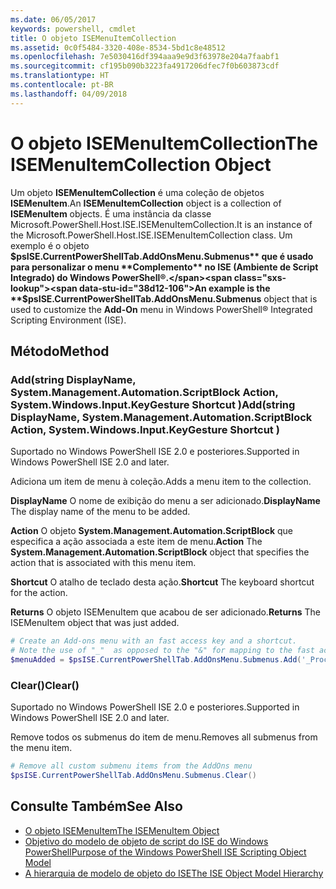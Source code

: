 ```yaml
---
ms.date: 06/05/2017
keywords: powershell, cmdlet
title: O objeto ISEMenuItemCollection
ms.assetid: 0c0f5484-3320-408e-8534-5bd1c8e48512
ms.openlocfilehash: 7e5030416df394aaa9e9d3f63978e204a7faabf1
ms.sourcegitcommit: cf195b090b3223fa4917206dfec7f0b603873cdf
ms.translationtype: HT
ms.contentlocale: pt-BR
ms.lasthandoff: 04/09/2018
---
```

# <a name="the-isemenuitemcollection-object"></a><span data-ttu-id="38d12-103">O objeto ISEMenuItemCollection</span><span class="sxs-lookup"><span data-stu-id="38d12-103">The ISEMenuItemCollection Object</span></span>

<span data-ttu-id="38d12-104">Um objeto **ISEMenuItemCollection** é uma coleção de objetos **ISEMenuItem**.</span><span class="sxs-lookup"><span data-stu-id="38d12-104">An **ISEMenuItemCollection** object is a collection of **ISEMenuItem** objects.</span></span> <span data-ttu-id="38d12-105">É uma instância da classe Microsoft.PowerShell.Host.ISE.ISEMenuItemCollection.</span><span class="sxs-lookup"><span data-stu-id="38d12-105">It is an instance of the Microsoft.PowerShell.Host.ISE.ISEMenuItemCollection class.</span></span> <span data-ttu-id="38d12-106">Um exemplo é o objeto **$psISE.CurrentPowerShellTab.AddOnsMenu.Submenus** que é usado para personalizar o menu **Complemento** no ISE (Ambiente de Script Integrado) do Windows PowerShell®.</span><span class="sxs-lookup"><span data-stu-id="38d12-106">An example is the **$psISE.CurrentPowerShellTab.AddOnsMenu.Submenus** object that is used to customize the **Add-On** menu in Windows PowerShell® Integrated Scripting Environment (ISE).</span></span>

## <a name="method"></a><span data-ttu-id="38d12-107">Método</span><span class="sxs-lookup"><span data-stu-id="38d12-107">Method</span></span>

### <a name="addstring-displayname-systemmanagementautomationscriptblock-action-systemwindowsinputkeygesture-shortcut-"></a><span data-ttu-id="38d12-108">Add\(string DisplayName, System.Management.Automation.ScriptBlock Action, System.Windows.Input.KeyGesture Shortcut \)</span><span class="sxs-lookup"><span data-stu-id="38d12-108">Add\(string DisplayName, System.Management.Automation.ScriptBlock Action, System.Windows.Input.KeyGesture Shortcut \)</span></span>

<span data-ttu-id="38d12-109">Suportado no Windows PowerShell ISE 2.0 e posteriores.</span><span class="sxs-lookup"><span data-stu-id="38d12-109">Supported in Windows PowerShell ISE 2.0 and later.</span></span>

<span data-ttu-id="38d12-110">Adiciona um item de menu à coleção.</span><span class="sxs-lookup"><span data-stu-id="38d12-110">Adds a menu item to the collection.</span></span>

<span data-ttu-id="38d12-111">**DisplayName** O nome de exibição do menu a ser adicionado.</span><span class="sxs-lookup"><span data-stu-id="38d12-111">**DisplayName** The display name of the menu to be added.</span></span>

<span data-ttu-id="38d12-112">**Action** O objeto **System.Management.Automation.ScriptBlock** que especifica a ação associada a este item de menu.</span><span class="sxs-lookup"><span data-stu-id="38d12-112">**Action** The **System.Management.Automation.ScriptBlock** object that specifies the action that is associated with this menu item.</span></span>

<span data-ttu-id="38d12-113">**Shortcut** O atalho de teclado desta ação.</span><span class="sxs-lookup"><span data-stu-id="38d12-113">**Shortcut** The keyboard shortcut for the action.</span></span>

<span data-ttu-id="38d12-114">**Returns** O objeto ISEMenuItem que acabou de ser adicionado.</span><span class="sxs-lookup"><span data-stu-id="38d12-114">**Returns** The ISEMenuItem object that was just added.</span></span>

```powershell
# Create an Add-ons menu with an fast access key and a shortcut.
# Note the use of "_"  as opposed to the "&" for mapping to the fast access key letter for the menu item.
$menuAdded = $psISE.CurrentPowerShellTab.AddOnsMenu.Submenus.Add('_Process', {Get-Process}, 'Alt+P')
```

### <a name="clear"></a><span data-ttu-id="38d12-115">Clear\(\)</span><span class="sxs-lookup"><span data-stu-id="38d12-115">Clear\(\)</span></span>

<span data-ttu-id="38d12-116">Suportado no Windows PowerShell ISE 2.0 e posteriores.</span><span class="sxs-lookup"><span data-stu-id="38d12-116">Supported in Windows PowerShell ISE 2.0 and later.</span></span>

<span data-ttu-id="38d12-117">Remove todos os submenus do item de menu.</span><span class="sxs-lookup"><span data-stu-id="38d12-117">Removes all submenus from the menu item.</span></span>

```powershell
# Remove all custom submenu items from the AddOns menu
$psISE.CurrentPowerShellTab.AddOnsMenu.Submenus.Clear()
```

## <a name="see-also"></a><span data-ttu-id="38d12-118">Consulte Também</span><span class="sxs-lookup"><span data-stu-id="38d12-118">See Also</span></span>

- [<span data-ttu-id="38d12-119">O objeto ISEMenuItem</span><span class="sxs-lookup"><span data-stu-id="38d12-119">The ISEMenuItem Object</span></span>](The-ISEMenuItem-Object.md)
- [<span data-ttu-id="38d12-120">Objetivo do modelo de objeto de script do ISE do Windows PowerShell</span><span class="sxs-lookup"><span data-stu-id="38d12-120">Purpose of the Windows PowerShell ISE Scripting Object Model</span></span>](Purpose-of-the-Windows-PowerShell-ISE-Scripting-Object-Model.md)
- [<span data-ttu-id="38d12-121">A hierarquia de modelo de objeto do ISE</span><span class="sxs-lookup"><span data-stu-id="38d12-121">The ISE Object Model Hierarchy</span></span>](The-ISE-Object-Model-Hierarchy.md)